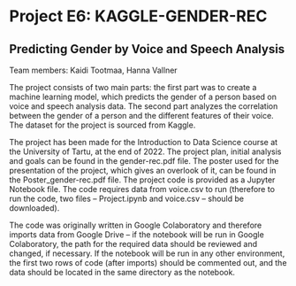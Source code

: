 # Project E6: KAGGLE-GENDER-REC
## Predicting Gender by Voice and Speech Analysis
Team members: Kaidi Tootmaa, Hanna Vallner 

The project consists of two main parts: the first part was to create a machine learning model, which predicts the gender of a person based on voice and speech analysis data. The second part analyzes the correlation between the gender of a person and the different features of their voice. The dataset for the project is sourced from Kaggle.

The project has been made for the Introduction to Data Science course at the University of Tartu, at the end of 2022.
The project plan, initial analysis and goals can be found in the gender-rec.pdf file.
The poster used for the presentation of the project, which gives an overlook of it, can be found in the Poster_gender-rec.pdf file.
The project code is provided as a Jupyter Notebook file. The code requires data from voice.csv to run (therefore to run the code, two files – Project.ipynb and voice.csv – should be downloaded).

The code was originally written in Google Colaboratory and therefore imports data from Google Drive – if the notebook will be run in Google Colaboratory, the path for the required data should be reviewed and changed, if necessary. If the notebook will be run in any other environment, the first two rows of code (after imports) should be commented out, and the data should be located in the same directory as the notebook.
